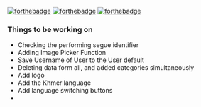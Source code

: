 [![forthebadge](https://forthebadge.com/images/badges/made-with-swift.svg)](https://forthebadge.com) [![forthebadge](https://forthebadge.com/images/badges/built-with-grammas-recipe.svg)](https://forthebadge.com) [![forthebadge](https://forthebadge.com/images/badges/check-it-out.svg)](https://forthebadge.com)

<h3> Things to be working on </h3> 

- Checking the performing segue identifier 
- Adding Image Picker Function 
- Save Username of User to the User default 
- Deleting data form all, and added categories simultaneously 
- Add logo 
- Add the Khmer language 
- Add language switching buttons 
- 
